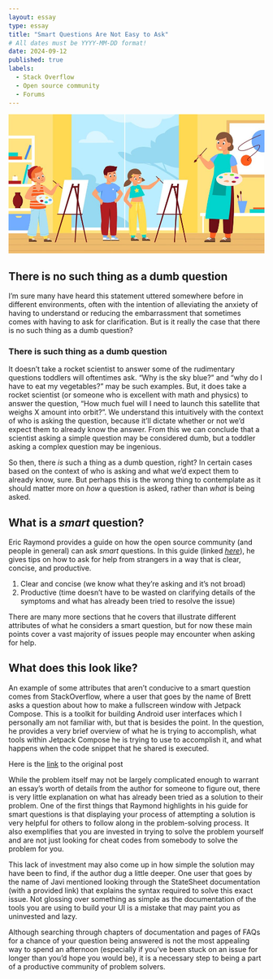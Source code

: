 ```yaml
---
layout: essay
type: essay
title: "Smart Questions Are Not Easy to Ask"
# All dates must be YYYY-MM-DD format!
date: 2024-09-12
published: true
labels:
  - Stack Overflow
  - Open source community
  - Forums
---
```


<img width="600px" class="rounded float-center pe-4" src="../img/smart-questions/Classroom.jpeg">

## There is no such thing as a dumb question
I’m sure many have heard this statement uttered somewhere before in different environments, often with the intention of alleviating the anxiety of having to understand or reducing the embarrassment that sometimes comes with having to ask for clarification. But is it really the case that there is no such thing as a dumb question?

### There is such thing as a dumb question
It doesn’t take a rocket scientist to answer some of the rudimentary questions toddlers will oftentimes ask. “Why is the sky blue?” and “why do I have to eat my vegetables?” may be such examples. But, it does take a rocket scientist (or someone who is excellent with math and physics) to answer the question, “How much fuel will I need to launch this satellite that weighs X amount into orbit?”. We understand this intuitively with the context of who is asking the question, because it’ll dictate whether or not we’d expect them to already know the answer. From this we can conclude that a scientist asking a simple question may be considered dumb, but a toddler asking a complex question may be ingenious. 

So then, there *is* such a thing as a dumb question, right? In certain cases based on the context of who is asking and what we’d expect them to already know, sure. But perhaps this is the wrong thing to contemplate as it should matter more on *how* a question is asked, rather than *what* is being asked. 

## What is a *smart* question?
Eric Raymond provides a guide on how the open source community (and people in general) can ask *smart* questions. In this guide (linked [*here*](http://www.catb.org/esr/faqs/smart-questions.html)), he gives tips on how to ask for help from strangers in a way that is clear, concise, and productive.
<ol>
  <li>Clear and concise (we know what they’re asking and it’s not broad)</li>
 <li>Productive (time doesn’t have to be wasted on clarifying details of the symptoms and what has already been tried to resolve the issue)</li> 
</ol>
There are many more sections that he covers that illustrate different attributes of what he considers a smart question, but for now these main points cover a vast majority of issues people may encounter when asking for help.

## What does this look like?
An example of some attributes that aren’t conducive to a smart question comes from StackOverflow, where a user that goes by the name of Brett asks a question about how to make a fullscreen window with Jetpack Compose. This is a toolkit for building Android user interfaces which I personally am not familiar with, but that is besides the point.  In the question, he provides a very brief overview of what he is trying to accomplish, what tools within Jetpack Compose he is trying to use to accomplish it, and what happens when the code snippet that he shared is executed. 

Here is the [link](https://stackoverflow.com/questions/68232744/how-do-i-make-bottom-sheet-cover-whole-screen-in-jetpack-compose) to the original post

While the problem itself may not be largely complicated enough to warrant an essay’s worth of details from the author for someone to figure out, there is very little explanation on what has already been tried as a solution to their problem. One of the first things that Raymond highlights in his guide for smart questions is that displaying your process of attempting a solution is very helpful for others to follow along in the problem-solving process. It also exemplifies that you are invested in trying to solve the problem yourself and are not just looking for cheat codes from somebody to solve the problem for you. 

This lack of investment may also come up in how simple the solution may have been to find, if the author dug a little deeper. One user that goes by the name of Javi mentioned looking through the StateSheet documentation (with a provided link) that explains the syntax required to solve this exact issue. Not glossing over something as simple as the documentation of the tools you are using to build your UI is a mistake that may paint you as uninvested and lazy. 

Although searching through chapters of documentation and pages of FAQs for a chance of your question being answered is not the most appealing way to spend an afternoon (especially if you’ve been stuck on an issue for longer than you’d hope you would be), it is a necessary step to being a part of a productive community of problem solvers. 
